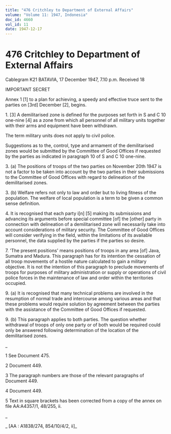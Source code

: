 ```yaml
---
title: "476 Critchley to Department of External Affairs"
volume: "Volume 11: 1947, Indonesia"
doc_id: 4660
vol_id: 11
date: 1947-12-17
---
```


# 476 Critchley to Department of External Affairs

Cablegram K21 BATAVIA, 17 December 1947, 7.10 p.m. Received 18

IMPORTANT SECRET

Annex 1 [1] to a plan for achieving, a speedy and effective truce sent to the parties on [3rd] December [2], begins.

1\. [3] A demilitarised zone is defined for the purposes set forth in S and C 10 one-nine [4] as a zone from which all personnel of all military units together with their arms and equipment have been withdrawn.

The term military units does not apply to civil police.

Suggestions as to the, control, type and armament of the demilitarised zones would be submitted by the Committee of Good Offices if requested by the parties as indicated in paragraph 10 of S and C 10 one-nine.

3\. (a) The positions of troops of the two parties on November 20th 1947 is not a factor to be taken into account by the two parties in their submissions to the Committee of Good Offices with regard to delineation of the demilitarised zones.

3\. (b) Welfare refers not only to law and order but to living fitness of the population. The welfare of local population is a term to be given a common sense definition.

4\. It is recognised that each party i[n] [5] making its submissions and advancing its arguments before special committee [of] the [other] party in connection with delineation of a demilitarised zone will necessarily take into account considerations of military security. The Committee of Good Offices will consider verifying in the field, within the limitations of its available personnel, the data supplied by the parties if the parties so desire.

7\. 'The present positions' means positions of troops in any area [of] Java, Sumatra and Madura. This paragraph has for its intention the cessation of all troop movements of a hostile nature calculated to gain a military objective. It is not the intention of this paragraph to preclude movements of troops for purposes of military administration or supply or operations of civil police forces in the maintenance of law and order within the territories occupied.

9\. (a) It is recognised that many technical problems are involved in the resumption of normal trade and intercourse among various areas and that these problems would require solution by agreement between the parties with the assistance of the Committee of Good Offices if requested.

9\. (b) This paragraph applies to both parties. The question whether withdrawal of troops of only one party or of both would be required could only be answered following determination of the location of the demilitarised zones.

_

1 See Document 475.

2 Document 449.

3 The paragraph numbers are those of the relevant paragraphs of Document 449.

4 Document 449.

5 Text in square brackets has been corrected from a copy of the annex on file AA:A4357/1, 48/255, ii.

_

_ [AA : A1838/274, 854/10/4/2, ii]_
